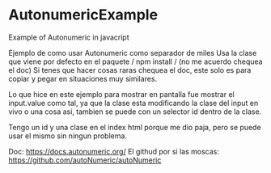 # AutonumericExample
Example of Autonumeric in javacript

Ejemplo de como usar Autonumeric como separador de miles
Usa la clase que viene por defecto en el paquete / npm install <nombre>/ (no me acuerdo chequea el doc) 
Si tenes que hacer cosas raras chequea el doc, este solo es para copiar y pegar en situaciones muy similares.

Lo que hice en este ejemplo para mostrar en pantalla fue mostrar el input.value como tal, ya que la clase esta modificando la clase del input en vivo o una cosa asi, tambien se puede con un selector id dentro de la clase.

Tengo un id y una clase en el index html porque me dio paja, pero se puede usar el mismo sin ningun problema.

Doc: https://docs.autonumeric.org/
El githud por si las moscas: https://github.com/autoNumeric/autoNumeric



